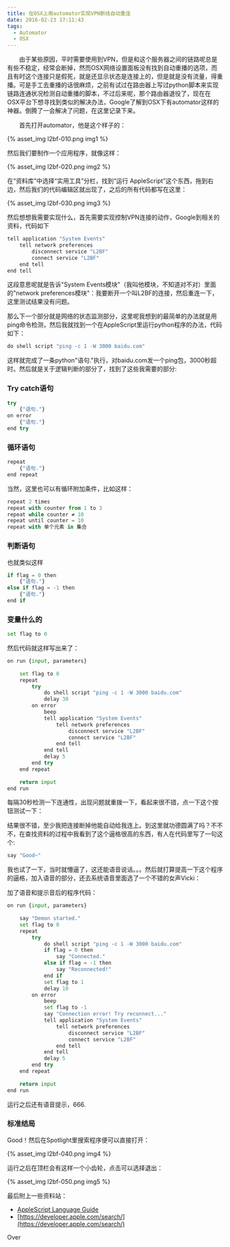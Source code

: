 ```yaml
---
title: 在OSX上用automator实现VPN断线自动重连
date: 2016-02-23 17:11:43
tags: 
  - Automator
  - OSX
---
```



　　由于某些原因，平时需要使用到VPN，但是和这个服务器之间的链路呢总是有些不稳定，经常会断掉，然而OSX网络设置面板没有找到自动重播的选项，而且有时这个连接只是假死，就是还显示状态是连接上的，但是就是没有流量，得重播。可是手工去重播的话很麻烦，之前有试过在路由器上写过python脚本来实现链路连通状况检测自动重播的脚本，不过后来呢，那个路由器退役了，现在在OSX平台下想寻找到类似的解决办法，Google了解到OSX下有automator这样的神器。倒腾了一会解决了问题，在这里记录下来。

　　首先打开automator，他是这个样子的：　　

{% asset_img l2bf-010.png img1 %}

然后我们要制作一个应用程序，就像这样：

{% asset_img l2bf-020.png img2 %}

在“资料库”中选择“实用工具”分栏，找到“运行 AppleScript”这个东西，拖到右边，然后我们的代码编辑区就出现了，之后的所有代码都写在这里：

{% asset_img l2bf-030.png img3 %}

然后想想我需要实现什么，首先需要实现控制VPN连接的动作，Google到相关的资料，代码如下

```python
tell application "System Events"
	tell network preferences
		disconnect service "L2BF"
		connect service "L2BF"
	end tell
end tell
```
这段意思呢就是告诉"System Events模块"（我叫他模块，不知道对不对）里面的"network preferences模块"：我要断开一个叫L2BF的连接，然后重连一下，这里测试结果没有问题。

那么下一个部分就是网络的状态监测部分，这里呢我想到的最简单的办法就是用ping命令检测，然后我就找到一个在AppleScript里运行python程序的办法，代码如下：

```python
do shell script "ping -c 1 -W 3000 baidu.com"
```
这样就完成了一条python"语句."执行，对baidu.com发一个ping包，3000秒超时。然后就是关于逻辑判断的部分了，找到了这些我需要的部分:

### Try catch语句

```python
try
	{"语句."}
on error
	{"语句."}
end try
```
### 循环语句

```python
repeat
	{"语句."}
end repeat
```
当然，这里也可以有循环附加条件，比如这样：

```python
repeat 2 times
repeat with counter from 1 to 3
repeat while counter ≠ 10
repeat until counter = 10
repeat with 单个元素 in 集合
```
### 判断语句
也就类似这样

```python
if flag = 0 then
	{"语句."}
else if flag = -1 then
	{"语句."}
end if
```

### 变量什么的
```python
set flag to 0
```

然后代码就这样写出来了：

```python
on run {input, parameters}
	
	set flag to 0
	repeat
		try
			do shell script "ping -c 1 -W 3000 baidu.com"
			delay 30
		on error
			beep
			tell application "System Events"
				tell network preferences
					disconnect service "L2BF"
					connect service "L2BF"
				end tell
			end tell
			delay 5
		end try
	end repeat
	
	return input
end run
```
每隔30秒检测一下连通性，出现问题就重拨一下，看起来很不错，点一下这个按钮测试一下：

结果很不错，至少我把连接断掉他能自动给我连上。到这里就功德圆满了吗？不不不，在查找资料的过程中我看到了这个逼格很高的东西，有人在代码里写了一句这个:

```python
say "Good~"
```
我也试了一下，当时就懵逼了，这还能语音说话。。。然后就打算提高一下这个程序的逼格，加入语音的部分，还去系统语音里面选了一个不错的女声Vicki：

加了语音和提示音后的程序代码：

```python
on run {input, parameters}
	
	say "Demon started."
	set flag to 0
	repeat
		try
			do shell script "ping -c 1 -W 3000 baidu.com"
			if flag = 0 then
				say "Connected."
			else if flag = -1 then
				say "Reconnected!"
			end if
			set flag to 1
			delay 10
		on error
			beep
			set flag to -1
			say "Connection error! Try reconnect..."
			tell application "System Events"
				tell network preferences
					disconnect service "L2BF"
					connect service "L2BF"
				end tell
			end tell
			delay 5
		end try
	end repeat
	
	return input
end run
```
运行之后还有语音提示，666.

### 标准结局
Good！然后在Spotlight里搜索程序便可以直接打开：

{% asset_img l2bf-040.png img4 %}

运行之后在顶栏会有这样一个小齿轮，点击可以选择退出：

{% asset_img l2bf-050.png img5 %}


最后附上一些资料站：

- [AppleScript Language Guide](https://developer.apple.com/library/mac/documentation/AppleScript/Conceptual/AppleScriptLangGuide/introduction/ASLR_intro.html)
- [https://developer.apple.com/search/](https://developer.apple.com/search/)

Over
